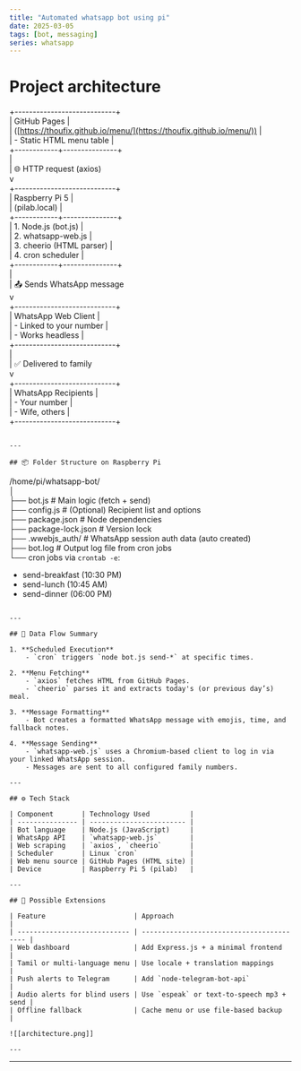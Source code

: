 ```yaml
---
title: "Automated whatsapp bot using pi"
date: 2025-03-05
tags: [bot, messaging]
series: whatsapp
---
```


# Project architecture

+----------------------------+  
| GitHub Pages |  
| ([https://thoufix.github.io/menu/](https://thoufix.github.io/menu/)) |  
| - Static HTML menu table |  
+------------+---------------+  
|  
| 🌐 HTTP request (axios)  
v  
+----------------------------+  
| Raspberry Pi 5 |  
| (pilab.local) |  
+------------+---------------+  
| 1. Node.js (bot.js) |  
| 2. whatsapp-web.js |  
| 3. cheerio (HTML parser) |  
| 4. cron scheduler |  
+------------+---------------+  
|  
| 📤 Sends WhatsApp message  
v  
+----------------------------+  
| WhatsApp Web Client |  
| - Linked to your number |  
| - Works headless |  
+----------------------------+  
|  
| ✅ Delivered to family  
v  
+----------------------------+  
| WhatsApp Recipients |  
| - Your number |  
| - Wife, others |  
+----------------------------+

```

---

## 📦 Folder Structure on Raspberry Pi

```

/home/pi/whatsapp-bot/  
│  
├── bot.js # Main logic (fetch + send)  
├── config.js # (Optional) Recipient list and options  
├── package.json # Node dependencies  
├── package-lock.json # Version lock  
├── .wwebjs_auth/ # WhatsApp session auth data (auto created)  
├── bot.log # Output log file from cron jobs  
└── cron jobs via `crontab -e`:  
- send-breakfast (10:30 PM)  
- send-lunch (10:45 AM)  
- send-dinner (06:00 PM)

```

---

## 🔁 Data Flow Summary

1. **Scheduled Execution**
    - `cron` triggers `node bot.js send-*` at specific times.

2. **Menu Fetching**
    - `axios` fetches HTML from GitHub Pages.
    - `cheerio` parses it and extracts today's (or previous day’s) meal.

3. **Message Formatting**
    - Bot creates a formatted WhatsApp message with emojis, time, and fallback notes.

4. **Message Sending**
    - `whatsapp-web.js` uses a Chromium-based client to log in via your linked WhatsApp session.
    - Messages are sent to all configured family numbers.

---

## ⚙️ Tech Stack

| Component       | Technology Used          |
| --------------- | ------------------------ |
| Bot language    | Node.js (JavaScript)     |
| WhatsApp API    | `whatsapp-web.js`        |
| Web scraping    | `axios`, `cheerio`       |
| Scheduler       | Linux `cron`             |
| Web menu source | GitHub Pages (HTML site) |
| Device          | Raspberry Pi 5 (pilab)   |

---

## 🚀 Possible Extensions

| Feature                      | Approach                                  |
| ---------------------------- | ----------------------------------------- |
| Web dashboard                | Add Express.js + a minimal frontend       |
| Tamil or multi-language menu | Use locale + translation mappings         |
| Push alerts to Telegram      | Add `node-telegram-bot-api`               |
| Audio alerts for blind users | Use `espeak` or text-to-speech mp3 + send |
| Offline fallback             | Cache menu or use file-based backup       |

![[architecture.png]]

---
```

---
